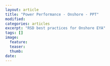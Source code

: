 ```yaml
---
layout: article
title: "Power Performance - Onshore - PPT"
modified:
categories: articles
excerpt: "RSD best practices for Onshore EYA"
tags: []
image:
  feature:
  teaser:
  thumb:
date: 
---
```


